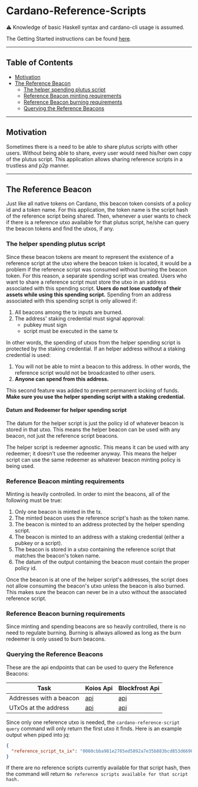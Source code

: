 # Cardano-Reference-Scripts

:warning: Knowledge of basic Haskell syntax and cardano-cli usage is assumed.

The Getting Started instructions can be found [here](GettingStarted.md).

---
## Table of Contents
- [Motivation](#motivation)
- [The Reference Beacon](#the-reference-beacon)
  - [The helper spending plutus script](#the-helper-spending-plutus-script)
  - [Reference Beacon minting requirements](#reference-beacon-minting-requirements)
  - [Reference Beacon burning requirements](#reference-beacon-burning-requirements)
  - [Querying the Reference Beacons](#querying-the-reference-beacons)

---
## Motivation

Sometimes there is a need to be able to share plutus scripts with other users. Without being able to share, every user would need his/her own copy of the plutus script. This application allows sharing reference scripts in a trustless and p2p manner.

---
## The Reference Beacon
Just like all native tokens on Cardano, this beacon token consists of a policy id and a token name. For this application, the token name is the script hash of the reference script being shared. Then, whenever a user wants to check if there is a reference utxo available for that plutus script, he/she can query the beacon tokens and find the utxos, if any.

### The helper spending plutus script
Since these beacon tokens are meant to represent the existence of a reference script at the utxo where the beacon token is located, it would be a problem if the reference script was consumed without burning the beacon token. For this reason, a separate spending script was created. Users who want to share a reference script must store the utxo in an address associated with this spending script. **Users do not lose custody of their assets while using this spending script.** Spending from an address associated with this spending script is only allowed if:

1. All beacons among the tx inputs are burned.
2. The address' staking credential must signal approval:
    - pubkey must sign
    - script must be executed in the same tx

In other words, the spending of utxos from the helper spending script is protected by the staking credential. If an helper address without a staking credential is used:

1. You will not be able to mint a beacon to this address. In other words, the reference script would not be broadcasted to other users.
2. **Anyone can spend from this address.**

This second feature was added to prevent permanent locking of funds. **Make sure you use the helper spending script with a staking credential.**

#### Datum and Redeemer for helper spending script
The datum for the helper script is just the policy id of whatever beacon is stored in that utxo. This means the helper beacon can be used with any beacon, not just the reference script beacons.

The helper script is redeemer agnostic. This means it can be used with any redeemer; it doesn't use the redeemer anyway. This means the helper script can use the same redeemer as whatever beacon minting policy is being used.

### Reference Beacon minting requirements
Minting is heavily controlled. In order to mint the beacons, all of the following must be true:

1) Only one beacon is minted in the tx.
2) The minted beacon uses the reference script's hash as the token name.
3) The beacon is minted to an address protected by the helper spending script.
4) The beacon is minted to an address with a staking credential (either a pubkey or a script).
5) The beacon is stored in a utxo containing the reference script that matches the beacon's token name.
6) The datum of the output containing the beacon must contain the proper policy id.

Once the beacon is at one of the helper script's addresses, the script does not allow consuming the beacon's utxo unless the beacon is also burned. This makes sure the beacon can never be in a utxo without the associated reference script.

### Reference Beacon burning requirements
Since minting and spending beacons are so heavily controlled, there is no need to regulate burning. Burning is allways allowed as long as the burn redeemer is only ussed to burn beacons.

### Querying the Reference Beacons
These are the api endpoints that can be used to query the Reference Beacons:

| Task | Koios Api | Blockfrost Api |
|--|--|--|
| Addresses with a beacon | [api](https://api.koios.rest/#get-/asset_address_list) | [api](https://docs.blockfrost.io/#tag/Cardano-Assets/paths/~1assets~1%7Basset%7D~1addresses/get)|
| UTxOs at the address | [api](https://api.koios.rest/#post-/address_info) | [api](https://docs.blockfrost.io/#tag/Cardano-Addresses/paths/~1addresses~1%7Baddress%7D~1utxos/get)|

Since only one reference utxo is needed, the `cardano-reference-script query` command will only return the first utxo it finds. Here is an example output when piped into jq:
``` JSON
{
  "reference_script_tx_ix": "0060cbba981e2785ed5892a7e35b883bcd853d66900c221ebfda3114b460c25a#0"
}
```

If there are no reference scripts currently available for that script hash, then the command will return
`No reference scripts available for that script hash.`